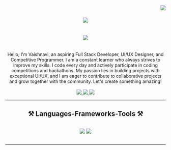 <img align="right" src="https://visitor-badge.laobi.icu/badge?page_id=VaishnaviMankala19.VaishnaviMankala19" />

<h1 align="center">
    <img src="https://readme-typing-svg.herokuapp.com/?font=Righteous&size=35&color=000000&center=true&vCenter=true&width=600&height=70&duration=4000&lines=Hello!+👋+I'm+Mankala+Vaishnavi!;" />
</h1>

<h1 align="center">
    <img src="https://readme-typing-svg.herokuapp.com/?font=Righteous&size=35&center=true&vCenter=true&width=1000&height=70&duration=4000&lines=Aspiring+Full+Stack+Developer;UI/UX+Designer;Competitive+Coder;" />
</h1>

<br/>

<div align="center">
    Hello, I'm Vaishnavi, an aspiring Full Stack Developer, UI/UX Designer, and Competitive Programmer. I am a constant learner who always strives to improve my skills. I code every day and actively participate in coding competitions and hackathons. My passion lies in building projects with exceptional UI/UX, and I am eager to contribute to collaborative projects and grow together with the community. Let's create something amazing! 
</div>

<br/>
<div align="center"> 
  <a href="mailto:mankala.vaishnavi.2004@gmail.com">
    <img src="https://img.shields.io/badge/Gmail-333333?style=for-the-badge&logo=gmail&logoColor=red" />
  </a>
  <a href="https://www.linkedin.com/in/vaishnavi-mankala-33a256252/" target="_blank">
    <img src="https://img.shields.io/badge/LinkedIn-0077B5?style=for-the-badge&logo=linkedin&logoColor=white" target="_blank" />
  </a>
  <a href="https://portfolio-sigma-eight-45.vercel.app/" target="_blank">
     <img src="https://img.shields.io/badge/Portfolio-FF5722?style=for-the-badge&logo=todoist&logoColor=white" target="_blank" /> <!-- sqlite, safari, google-chrome are other good icon options -->
  </a>
</div>


 <hr/>
 
<h2 align="center">⚒️ Languages-Frameworks-Tools ⚒️</h2>
<br/>
<div align="center">
    <img src="https://skillicons.dev/icons?i=react,bootstrap,html,css,vscode,github,figma,tailwind,git" />
    <img src="https://skillicons.dev/icons?i=nodejs,python,javascript,typescript,express,mongodb,c,cpp,mysql" /><br>
</div>

<br/>
<hr/>
